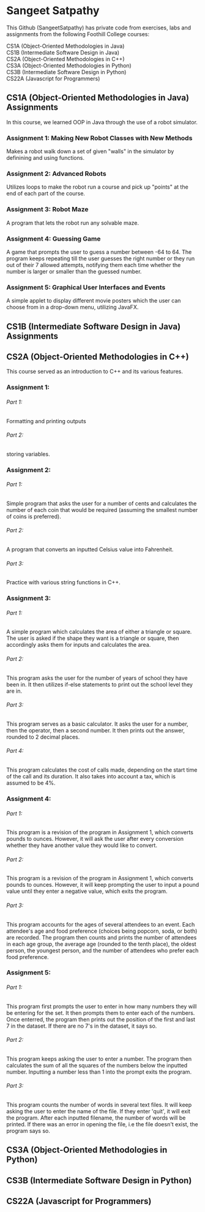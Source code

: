 # Sangeet Satpathy
This Github (SangeetSatpathy) has private code from exercises, labs and assignments from the following Foothill College courses:

CS1A (Object-Oriented Methodologies in Java) <br>
CS1B (Intermediate Software Design in Java) <br>
CS2A (Object-Oriented Methodologies in C++) <br>
CS3A (Object-Oriented Methodologies in Python) <br>
CS3B (Intermediate Software Design in Python) <br>
CS22A (Javascript for Programmers) <br>

## CS1A (Object-Oriented Methodologies in Java) Assignments
In this course, we learned OOP in Java through the use of a robot simulator.
### Assignment 1: Making New Robot Classes with New Methods
Makes a robot walk down a set of given "walls" in the simulator by definining and using functions.

### Assignment 2: Advanced Robots
Utilizes loops to make the robot run a course and pick up "points" at the end of each part of the course.

### Assignment 3: Robot Maze
A program that lets the robot run any solvable maze.

### Assignment 4: Guessing Game
A game that prompts the user to guess a number between -64 to 64. The program keeps repeating till the user guesses the right number or they run out of their 7 allowed attempts, notifying them each time whether the number is larger or smaller than the guessed number.

### Assignment 5: Graphical User Interfaces and Events
A simple applet to display different movie posters which the user can choose from in a drop-down menu, utilizing JavaFX.

## CS1B (Intermediate Software Design in Java) Assignments

## CS2A (Object-Oriented Methodologies in C++)
This course served as an introduction to C++ and its various features.
### Assignment 1:
###### Part 1: 
Formatting and printing outputs <br>
###### Part 2: 
storing variables.
### Assignment 2:
###### Part 1:
Simple program that asks the user for a number of cents and calculates the number of each coin that would be required (assuming the smallest number of coins is preferred). <br>
###### Part 2:
A program that converts an inputted Celsius value into Fahrenheit. <br>
###### Part 3:
Practice with various string functions in C++.
### Assignment 3:
###### Part 1:
A simple program which calculates the area of either a triangle or square. The user is asked if the shape they want is a triangle or square, then accordingly asks them for inputs and calculates the area. <br>
###### Part 2:
This program asks the user for the number of years of school they have been in. It then utilizes if-else statements to print out the school level they are in. <br>
###### Part 3:
This program serves as a basic calculator. It asks the user for a number, then the operator, then a second number.
It then prints out the answer, rounded to 2 decimal places. <br>
###### Part 4:
This program calculates the cost of calls made, depending on the start time of the call and its duration. It also takes into account a tax, which is assumed to be 4%.
### Assignment 4:
###### Part 1:
This program is a revision of the program in Assignment 1, which converts pounds to ounces. However, it will ask the user after every conversion whether they have another value they would like to convert. <br>
###### Part 2:
This program is a revision of the program in Assignment 1, which converts pounds to ounces. However, it will keep prompting the user to input a pound value until they enter a negative value, which exits the program. <br>
###### Part 3:
This program accounts for the ages of several attendees to an event. Each attendee's age and
food preference (choices being popcorn, soda, or both) are recorded. The program then counts and prints the number
of attendees in each age group, the average age (rounded to the tenth place), the oldest person, the youngest
person, and the number of attendees who prefer each food preference.

### Assignment 5:
###### Part 1:
This program first prompts the user to enter in how many numbers they will be entering for the set. It then prompts
them to enter each of the numbers. Once enterred, the program then prints out the position of the first and last
7 in the dataset. If there are no 7's in the dataset, it says so.
###### Part 2:
This program keeps asking the user to enter a number. The program then calculates the sum of all the squares of the numbers
below the inputted number. Inputting a number less than 1 into the prompt exits the program.
###### Part 3:
This program counts the number of words in several text files. It will keep asking the user to enter the name of the file.
If they enter 'quit', it will exit the program. After each inputted filename, the number of words will be printed. If
there was an error in opening the file, i.e the file doesn't exist, the program says so.



## CS3A (Object-Oriented Methodologies in Python)

## CS3B (Intermediate Software Design in Python)

## CS22A (Javascript for Programmers)
